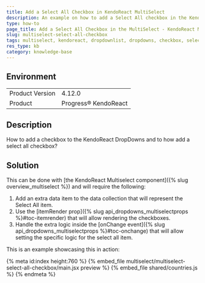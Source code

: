 ```yaml
---
title: Add a Select All Checkbox in KendoReact MultiSelect
description: An example on how to add a Select All checkbox in the KendoReact MultiSelect.
type: how-to
page_title: Add a Select All Checkbox in the MultiSelect - KendoReact MultiSelect
slug: multiselect-select-all-checkbox
tags: multiselect, kendoreact, dropdownlist, dropdowns, checkbox, select, all
res_type: kb
category: knowledge-base
---
```


## Environment

<table>
	<tbody>
		<tr>
			<td>Product Version</td>
			<td>4.12.0</td>
		</tr>
		<tr>
			<td>Product</td>
			<td>Progress® KendoReact</td>
		</tr>
	</tbody>
</table>


## Description

How to add a checkbox to the KendoReact DropDowns and to how add a select all checkbox?

## Solution

This can be done with [the KendoReact Multiselect component]({% slug overview_multiselect %}) and will require the following:

1. Add an extra data item to the data collection that will represent the Select All item.
1. Use the [itemRender prop]({% slug api_dropdowns_multiselectprops %}#toc-itemrender) that will allow rendering the checkboxes.
1. Handle the extra logic inside the [onChange event]({% slug api_dropdowns_multiselectprops %}#toc-onchange) that will allow setting the specific logic for the select all item.

This is an example showcasing this in action:

{% meta id:index height:760 %}
{% embed_file multiselect/multiselect-select-all-checkbox/main.jsx preview %}
{% embed_file shared/countries.js %}
{% endmeta %}